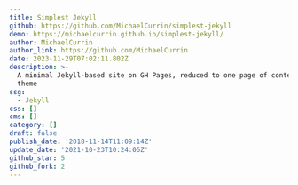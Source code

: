 ```yaml
---
title: Simplest Jekyll
github: https://github.com/MichaelCurrin/simplest-jekyll
demo: https://michaelcurrin.github.io/simplest-jekyll/
author: MichaelCurrin
author_link: https://github.com/MichaelCurrin
date: 2023-11-29T07:02:11.802Z
description: >-
  A minimal Jekyll-based site on GH Pages, reduced to one page of content with a
  theme
ssg:
  - Jekyll
css: []
cms: []
category: []
draft: false
publish_date: '2018-11-14T11:09:14Z'
update_date: '2021-10-23T10:24:06Z'
github_star: 5
github_fork: 2
---
```

